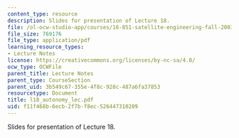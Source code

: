 ```yaml
---
content_type: resource
description: Slides for presentation of Lecture 18.
file: /ol-ocw-studio-app/courses/16-851-satellite-engineering-fall-2003/f11f468b6ecb2f7bf8ec526447310209_l18_autonomy_lec.pdf
file_size: 769176
file_type: application/pdf
learning_resource_types:
- Lecture Notes
license: https://creativecommons.org/licenses/by-nc-sa/4.0/
ocw_type: OCWFile
parent_title: Lecture Notes
parent_type: CourseSection
parent_uid: 3b549c67-355e-4f8c-928c-487a6fa37853
resourcetype: Document
title: l18_autonomy_lec.pdf
uid: f11f468b-6ecb-2f7b-f8ec-526447310209
---
```

Slides for presentation of Lecture 18.